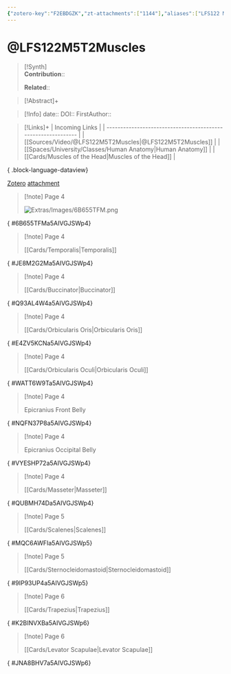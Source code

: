 ```yaml
---
{"zotero-key":"F2EBDGZK","zt-attachments":["1144"],"aliases":["LFS122 M5T2 Muscles of the Head and Neck"],"citekey":"LFS122M5T2Muscles","keywords":null,"FirstAuthor":"[[ ]]","tags":["source/video","Uni/LFS122"],"dg-publish":true,"permalink":"/sources/video/lfs-122-m5-t2-muscles/","dgPassFrontmatter":true}
---
```


# @LFS122M5T2Muscles

>[!Synth]  
>**Contribution**::  
>  
>**Related**:: 
>  

> [!Abstract]+
> 

> [!Info]
> date:: 
> DOI:: 
> FirstAuthor:: 

> [!Links]+
>  | Incoming Links                                                |
> | ------------------------------------------------------------- |
> | [[Sources/Video/@LFS122M5T2Muscles\|@LFS122M5T2Muscles]]   |
> | [[Spaces/University/Classes/Human Anatomy\|Human Anatomy]] |
> | [[Cards/Muscles of the Head\|Muscles of the Head]]         |
> 
{ .block-language-dataview}


[Zotero](zotero://select/library/items/F2EBDGZK) [attachment](file:///Users/nathanmaxwell/Zotero/storage/5AIVGJSW/-LFS122M5T2Muscles.pdf)

> [!note] Page 4
> 
> ![Extras/Images/6B655TFM.png](/img/user/Extras/Images/6B655TFM.png)
>
{ #6B655TFMa5AIVGJSWp4}


> [!note] Page 4
> 
> [[Cards/Temporalis\|Temporalis]]
>
{ #JE8M2G2Ma5AIVGJSWp4}


> [!note] Page 4
> 
> [[Cards/Buccinator\|Buccinator]]
>
{ #Q93AL4W4a5AIVGJSWp4}


> [!note] Page 4
> 
> [[Cards/Orbicularis Oris\|Orbicularis Oris]]
>
{ #E4ZV5KCNa5AIVGJSWp4}


> [!note] Page 4
> 
> [[Cards/Orbicularis Oculi\|Orbicularis Oculi]]
>
{ #WATT6W9Ta5AIVGJSWp4}


> [!note] Page 4
> 
> Epicranius Front Belly
>
{ #NQFN37P8a5AIVGJSWp4}


> [!note] Page 4
> 
> Epicranius Occipital Belly
>
{ #VYESHP72a5AIVGJSWp4}


> [!note] Page 4
> 
> [[Cards/Masseter\|Masseter]]
>
{ #QUBMH74Da5AIVGJSWp4}


> [!note] Page 5
> 
> [[Cards/Scalenes\|Scalenes]]
>
{ #MQC6AWFIa5AIVGJSWp5}


> [!note] Page 5
> 
> [[Cards/Sternocleidomastoid\|Sternocleidomastoid]]
>
{ #9IP93UP4a5AIVGJSWp5}


> [!note] Page 6
> 
> [[Cards/Trapezius\|Trapezius]]
>
{ #K2BINVXBa5AIVGJSWp6}


> [!note] Page 6
> 
> [[Cards/Levator Scapulae\|Levator Scapulae]]
>
{ #JNA8BHV7a5AIVGJSWp6}

